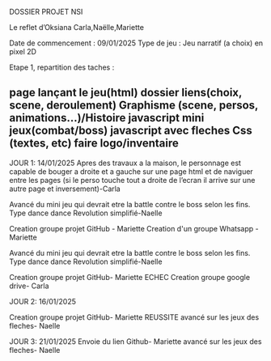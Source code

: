 DOSSIER PROJET NSI

Le reflet d’Oksiana
Carla,Naëlle,Mariette


Date de commencement : 09/01/2025
Type de jeu : Jeu narratif (a choix) en pixel 2D

Etape 1, repartition des taches :

page lançant le jeu(html)
dossier liens(choix, scene, deroulement)
Graphisme (scene, persos, animations…)/Histoire
javascript
mini jeux(combat/boss) javascript avec fleches
Css (textes, etc)
faire logo/inventaire
- 
JOUR 1:  14/01/2025
Apres des travaux a la maison, le personnage est capable de bouger a droite et a gauche sur une page html et de naviguer entre les pages (si le perso touche tout a droite de l’ecran il arrive sur une autre page et inversement)-Carla

Avancé du mini jeu qui devrait etre la battle contre le boss selon les fins. Type dance dance Revolution simplifié-Naelle

Creation groupe projet GitHub - Mariette
Creation d'un groupe Whatsapp - Mariette

Avancé du mini jeu qui devrait etre la battle contre le boss selon les fins. Type dance dance Revolution simplifié-Naelle

Creation groupe projet GitHub- Mariette ECHEC
Creation groupe google drive- Carla


JOUR 2:  16/01/2025

Creation groupe projet GitHub- Mariette REUSSITE
avancé sur les jeux des fleches- Naelle

JOUR 3:  21/01/2025
Envoie du lien Github- Mariette
avancé sur les jeux des fleches- Naelle
